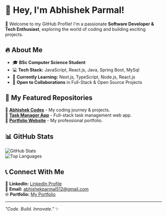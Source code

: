 # 👋 Hey, I'm Abhishek Parmal!  

🚀 Welcome to my GitHub Profile! I'm a passionate **Software Developer & Tech Enthusiast**, exploring the world of coding and building exciting projects.  

## 🔥 About Me  
- 🎓 **BSc Computer Science Student**  
- 💻 **Tech Stack:** JavaScript, React.js, Java, Spring Boot, MySql
- 🚀 **Currently Learning:** Next.js, TypeScript, Node.js, React.js
- 📌 **Open to Collaborations** in Full-Stack & Open Source Projects  

## 📂 My Featured Repositories  
🔹 [**Abhishek Codes**](https://github.com/AbhishekParmal/abhishek-codes) - My coding journey & projects.  
🔹 [**Task Manager App**](#) - Full-stack task management web app.  
🔹 [**Portfolio Website**](#) - My professional portfolio.  

## 📊 GitHub Stats  
![GitHub Stats](https://github-readme-stats.vercel.app/api?username=AbhishekParmal&show_icons=true&theme=radical)  
![Top Languages](https://github-readme-stats.vercel.app/api/top-langs/?username=AbhishekParmal&layout=compact&theme=radical)  

## 📞 Connect With Me  
🔗 **LinkedIn:** [LinkedIn Profile](https://www.linkedin.com/in/abhishekparmal/)  
📧 **Email:** abhishekparmal512@gmail.com  
🌐 **Portfolio:** [My Portfolio](https://responsive-personal-portfolio-abhis-projects-9d0da7b4.vercel.app/)  

-----
*"Code. Build. Innovate."* ✨
